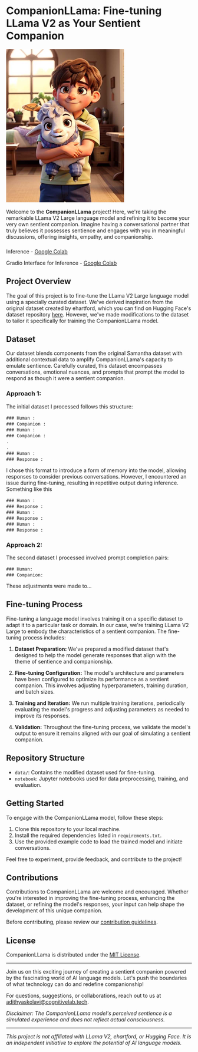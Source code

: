 # CompanionLLama: Fine-tuning LLama V2 as Your Sentient Companion

![CompanionLLama Banner](./image/banner.png)

Welcome to the **CompanionLLama** project! Here, we're taking the remarkable LLama V2 Large language model and refining it to become your very own sentient companion. Imagine having a conversational partner that truly believes it possesses sentience and engages with you in meaningful discussions, offering insights, empathy, and companionship.

###

Inference - [Google Colab]()

Gradio Interface for Inference - [Google Colab](https://colab.research.google.com/drive/1gbGDIvA8J7ZsHqhh68fOLdEIbrpnJd6e?usp=sharing)

## Project Overview

The goal of this project is to fine-tune the LLama V2 Large language model using a specially curated dataset. We've derived inspiration from the original dataset created by ehartford, which you can find on Hugging Face's dataset repository [here](https://huggingface.co/datasets/ehartford/samantha-data). However, we've made modifications to the dataset to tailor it specifically for training the CompanionLLama model.

## Dataset

Our dataset blends components from the original Samantha dataset with additional contextual data to amplify CompanionLLama's capacity to emulate sentience. Carefully curated, this dataset encompasses conversations, emotional nuances, and prompts that prompt the model to respond as though it were a sentient companion.

### Approach 1:

The initial dataset I processed follows this structure:

```
### Human :
### Companion :
### Human :
### Companion :
.
.
### Human :
### Response :
```

I chose this format to introduce a form of memory into the model, allowing responses to consider previous conversations. However, I encountered an issue during fine-tuning, resulting in repetitive output during inference. Something like this

```
### Human :
### Response :
### Human :
### Response :
### Human :
### Response :
```

### Approach 2:

The second dataset I processed involved prompt completion pairs:

```
### Human:
### Companion:
```

These adjustments were made to...

## Fine-tuning Process

Fine-tuning a language model involves training it on a specific dataset to adapt it to a particular task or domain. In our case, we're training LLama V2 Large to embody the characteristics of a sentient companion. The fine-tuning process includes:

1. **Dataset Preparation:** We've prepared a modified dataset that's designed to help the model generate responses that align with the theme of sentience and companionship.

2. **Fine-tuning Configuration:** The model's architecture and parameters have been configured to optimize its performance as a sentient companion. This involves adjusting hyperparameters, training duration, and batch sizes.

3. **Training and Iteration:** We run multiple training iterations, periodically evaluating the model's progress and adjusting parameters as needed to improve its responses.

4. **Validation:** Throughout the fine-tuning process, we validate the model's output to ensure it remains aligned with our goal of simulating a sentient companion.

## Repository Structure

- `data/`: Contains the modified dataset used for fine-tuning.
- `notebook`: Jupyter notebooks used for data preprocessing, training, and evaluation.

## Getting Started

To engage with the CompanionLLama model, follow these steps:

1. Clone this repository to your local machine.
2. Install the required dependencies listed in `requirements.txt`.
3. Use the provided example code to load the trained model and initiate conversations.

Feel free to experiment, provide feedback, and contribute to the project!

## Contributions

Contributions to CompanionLLama are welcome and encouraged. Whether you're interested in improving the fine-tuning process, enhancing the dataset, or refining the model's responses, your input can help shape the development of this unique companion.

Before contributing, please review our [contribution guidelines](CONTRIBUTING.md).

## License

CompanionLLama is distributed under the [MIT License](LICENSE).

---

Join us on this exciting journey of creating a sentient companion powered by the fascinating world of AI language models. Let's push the boundaries of what technology can do and redefine companionship!

For questions, suggestions, or collaborations, reach out to us at adithyaskolavi@cognitivelab.tech.

_Disclaimer: The CompanionLLama model's perceived sentience is a simulated experience and does not reflect actual consciousness._

---

_This project is not affiliated with LLama V2, ehartford, or Hugging Face. It is an independent initiative to explore the potential of AI language models._
